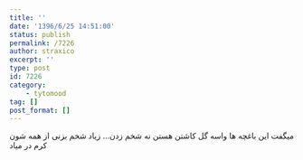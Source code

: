 ```yaml
---
title: ''
date: '1396/6/25 14:51:00'
status: publish
permalink: /7226
author: straxico
excerpt: ''
type: post
id: 7226
category:
    - tytomood
tag: []
post_format: []
---
```

میگفت این باغچه ها واسه گل کاشتن هستن نه شخم زدن… زیاد شخم بزنی از همه شون کرم در میاد